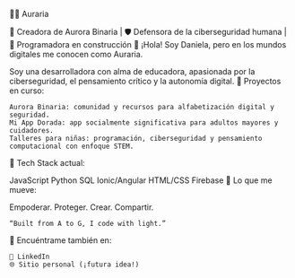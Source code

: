 👩‍💻 Auraria

🌅 Creadora de Aurora Binaria | 🛡️ Defensora de la ciberseguridad humana | 🔐 Programadora en construcción
👋 ¡Hola! Soy Daniela, pero en los mundos digitales me conocen como Auraria.

Soy una desarrolladora con alma de educadora, apasionada por la ciberseguridad, el pensamiento crítico y la autonomía digital.
🚀 Proyectos en curso:

    Aurora Binaria: comunidad y recursos para alfabetización digital y seguridad.
    Mi App Dorada: app socialmente significativa para adultos mayores y cuidadores.
    Talleres para niñas: programación, ciberseguridad y pensamiento computacional con enfoque STEM.

🧠 Tech Stack actual:

JavaScript Python SQL Ionic/Angular HTML/CSS Firebase
🌈 Lo que me mueve:

Empoderar. Proteger. Crear. Compartir.

    “Built from A to G, I code with light.”

👣 Encuéntrame también en:

    💼 LinkedIn
    🌐 Sitio personal (¡futura idea!)
